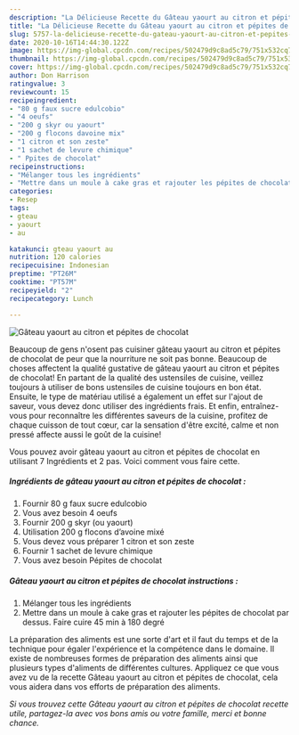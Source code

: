 ```yaml
---
description: "La Délicieuse Recette du Gâteau yaourt au citron et pépites de chocolat"
title: "La Délicieuse Recette du Gâteau yaourt au citron et pépites de chocolat"
slug: 5757-la-delicieuse-recette-du-gateau-yaourt-au-citron-et-pepites-de-chocolat
date: 2020-10-16T14:44:30.122Z
image: https://img-global.cpcdn.com/recipes/502479d9c8ad5c79/751x532cq70/gateau-yaourt-au-citron-et-pepites-de-chocolat-photo-principale-de-la-recette.jpg
thumbnail: https://img-global.cpcdn.com/recipes/502479d9c8ad5c79/751x532cq70/gateau-yaourt-au-citron-et-pepites-de-chocolat-photo-principale-de-la-recette.jpg
cover: https://img-global.cpcdn.com/recipes/502479d9c8ad5c79/751x532cq70/gateau-yaourt-au-citron-et-pepites-de-chocolat-photo-principale-de-la-recette.jpg
author: Don Harrison
ratingvalue: 3
reviewcount: 15
recipeingredient:
- "80 g faux sucre edulcobio"
- "4 oeufs"
- "200 g skyr ou yaourt"
- "200 g flocons davoine mix"
- "1 citron et son zeste"
- "1 sachet de levure chimique"
- " Ppites de chocolat"
recipeinstructions:
- "Mélanger tous les ingrédients"
- "Mettre dans un moule à cake gras et rajouter les pépites de chocolat par dessus. Faire cuire 45 min à 180 degré"
categories:
- Resep
tags:
- gteau
- yaourt
- au

katakunci: gteau yaourt au 
nutrition: 120 calories
recipecuisine: Indonesian
preptime: "PT26M"
cooktime: "PT57M"
recipeyield: "2"
recipecategory: Lunch

---
```



![Gâteau yaourt au citron et pépites de chocolat](https://img-global.cpcdn.com/recipes/502479d9c8ad5c79/751x532cq70/gateau-yaourt-au-citron-et-pepites-de-chocolat-photo-principale-de-la-recette.jpg)

Beaucoup de gens n'osent pas cuisiner gâteau yaourt au citron et pépites de chocolat de peur que la nourriture ne soit pas bonne. Beaucoup de choses affectent la qualité gustative de gâteau yaourt au citron et pépites de chocolat! En partant de la qualité des ustensiles de cuisine, veillez toujours à utiliser de bons ustensiles de cuisine toujours en bon état. Ensuite, le type de matériau utilisé a également un effet sur l'ajout de saveur, vous devez donc utiliser des ingrédients frais. Et enfin, entraînez-vous pour reconnaître les différentes saveurs de la cuisine, profitez de chaque cuisson de tout cœur, car la sensation d'être excité, calme et non pressé affecte aussi le goût de la cuisine!

<!--inarticleads1-->

Vous pouvez avoir gâteau yaourt au citron et pépites de chocolat en utilisant 7 Ingrédients et 2 pas. Voici comment vous faire cette.

##### Ingrédients de gâteau yaourt au citron et pépites de chocolat :

1. Fournir 80 g faux sucre edulcobio
1. Vous avez besoin 4 oeufs
1. Fournir 200 g skyr (ou yaourt)
1. Utilisation 200 g flocons d’avoine mixé
1. Vous devez vous préparer 1 citron et son zeste
1. Fournir 1 sachet de levure chimique
1. Vous avez besoin  Pépites de chocolat




<!--inarticleads2-->

##### Gâteau yaourt au citron et pépites de chocolat instructions :

1. Mélanger tous les ingrédients
1. Mettre dans un moule à cake gras et rajouter les pépites de chocolat par dessus. Faire cuire 45 min à 180 degré




<!--inarticleads1-->

<p>
La préparation des aliments est une sorte d'art et il faut du temps et de la technique pour égaler l'expérience et la compétence dans le domaine. Il existe de nombreuses formes de préparation des aliments ainsi que plusieurs types d'aliments de différentes cultures. Appliquez ce que vous avez vu de la recette Gâteau yaourt au citron et pépites de chocolat, cela vous aidera dans vos efforts de préparation des aliments.
</p>

<p>
<i>Si vous trouvez cette Gâteau yaourt au citron et pépites de chocolat recette utile, partagez-la avec vos bons amis ou votre famille, merci et bonne chance.</i>
</p>
